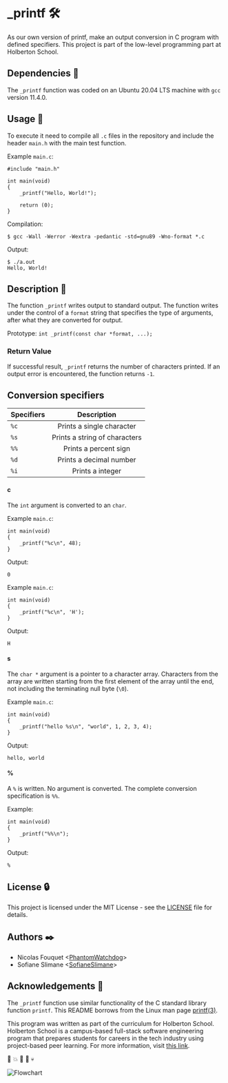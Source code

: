 # _printf :hammer_and_wrench:

As our own version of printf, make an output conversion in C program with defined specifiers.
This project is part of the low-level programming part at Holberton School.

## Dependencies :couple:

The `_printf` function was coded on an Ubuntu 20.04 LTS machine with `gcc` version 11.4.0.

## Usage :running:

To execute it need to compile all `.c` files in the repository and include the header `main.h` with the main test function.

Example `main.c`:
```
#include "main.h"

int main(void)
{
    _printf("Hello, World!");

    return (0);
}
```

Compilation:
```
$ gcc -Wall -Werror -Wextra -pedantic -std=gnu89 -Wno-format *.c
```

Output:
```
$ ./a.out
Hello, World!
```

## Description :memo:

The function `_printf` writes output to standard output. The function writes
under the control of a `format` string that specifies the type of arguments, after what they are converted for output.

Prototype: `int _printf(const char *format, ...);`

### Return Value

If successful result, `_printf` returns the number of characters printed.
If an output error is encountered, the function returns `-1`.

## Conversion specifiers
| Specifiers  | Description |
| ------------- |:-------------:|
| `%c`          | Prints a single character     |
| `%s`          | Prints a string of characters |
| `%%`		| Prints a percent sign 	|
| `%d`		| Prints a decimal number	|
| `%i`		| Prints a integer		|

#### c
The `int` argument is converted to an `char`.

Example `main.c`:
```
int main(void)
{
    _printf("%c\n", 48);
}
```
Output:
```
0
```

Example `main.c`:
```
int main(void)
{
    _printf("%c\n", 'H');
}
```
Output:
```
H
```

#### s
The `char *` argument is a pointer to a character array.
Characters from the array are written starting from the first element of
the array until the end, not including the terminating null byte (`\0`).

Example `main.c`:
```
int main(void)
{
    _printf("hello %s\n", "world", 1, 2, 3, 4);
}
```
Output:
```
hello, world
```

#### %
A `%` is written. No argument is converted. The complete conversion
specification is `%%`.

Example:
```
int main(void)
{
    _printf("%%\n");
}
```
Output:
```
%
```
## License :lock:

This project is licensed under the MIT License - see the [LICENSE](./LICENSE) file for details.

## Authors :black_nib:

* Nicolas Fouquet <[PhantomWatchdog](https://github.com/PhantomWatchdog)>
* Sofiane Slimane <[SofianeSlimane](https://github.com/SofianeSlimane)>

## Acknowledgements :pray:

The `_printf` function use similar functionality of the C standard library
function `printf`. This README borrows from the Linux man page
[printf(3)](https://linux.die.net/man/3/printf).

This program was written as part of the curriculum for Holberton School.
Holberton School is a campus-based full-stack software engineering program
that prepares students for careers in the tech industry using project-based
peer learning. For more information, visit [this link](https://www.holbertonschool.com/).

:traffic_light: :boom: :police_car: :roller_coaster: :skull:

![Flowchart](https://github.com/PhantomWatchdog/holbertonschool-printf/blob/main/Flowchart.png)
